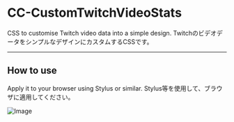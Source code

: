 # CC-CustomTwitchVideoStats

CSS to customise Twitch video data into a simple design.
TwitchのビデオデータをシンプルなデザインにカスタムするCSSです。

---

## How to use
Apply it to your browser using Stylus or similar.
Stylus等を使用して、ブラウザに適用してください。

![Image](https://github.com/user-attachments/assets/bfb5ec8e-fcf4-447c-a003-b9d256222879)